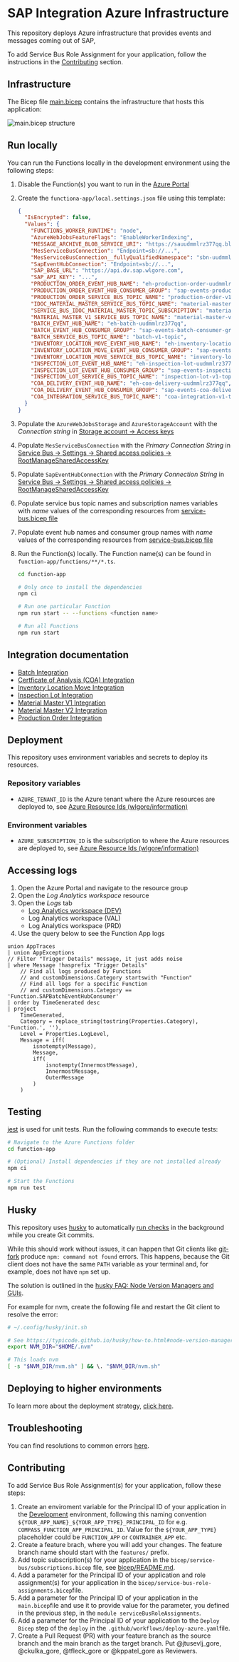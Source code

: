 # SAP Integration Azure Infrastructure

This repository deploys Azure infrastructure that provides events and messages coming out of SAP,

To add Service Bus Role Assignment for your application, follow the instructions in the [Contributing](##Contributing) section.

## Infrastructure

The Bicep file [main.bicep](./main.bicep) contains the infrastructure that hosts this application:

![main.bicep structure](./docs/SAP-MES.png)

## Run locally

You can run the Functions locally in the development environment using the following steps:

1. Disable the Function(s) you want to run in the [Azure Portal](https://portal.azure.com/#@wlgore.onmicrosoft.com/resource/subscriptions/e2fda199-cfde-4565-9bb3-08b676d05cc2/resourceGroups/rg-arb-8f9b03a7c50e787f9a6a332d6d10a85723251c54/providers/Microsoft.Web/sites/fa-uudmmlrz377qq/appServices)

2. Create the `functiona-app/local.settings.json` file using this template:

   ```json
   {
     "IsEncrypted": false,
     "Values": {
       "FUNCTIONS_WORKER_RUNTIME": "node",
       "AzureWebJobsFeatureFlags": "EnableWorkerIndexing",
       "MESSAGE_ARCHIVE_BLOB_SERVICE_URI": "https://sauudmmlrz377qq.blob.core.windows.net",
       "MesServiceBusConnection": "Endpoint=sb://...",
       "MesServiceBusConnection__fullyQualifiedNamespace": "sbn-uudmmlrz377qq.servicebus.windows.net",
       "SapEventHubConnection": "Endpoint=sb://...",
       "SAP_BASE_URL": "https://api.dv.sap.wlgore.com",
       "SAP_API_KEY": "...",
       "PRODUCTION_ORDER_EVENT_HUB_NAME": "eh-production-order-uudmmlrz377qq",
       "PRODUCTION_ORDER_EVENT_HUB_CONSUMER_GROUP": "sap-events-production-order-consumer-group",
       "PRODUCTION_ORDER_SERVICE_BUS_TOPIC_NAME": "production-order-v1-topic",
       "IDOC_MATERIAL_MASTER_SERVICE_BUS_TOPIC_NAME": "material-master-idoc-topic",
       "SERVICE_BUS_IDOC_MATERIAL_MASTER_TOPIC_SUBSCRIPTION": "material-master-idoc-topic-azure-function",
       "MATERIAL_MASTER_V1_SERVICE_BUS_TOPIC_NAME": "material-master-v1-topic",
       "BATCH_EVENT_HUB_NAME": "eh-batch-uudmmlrz377qq",
       "BATCH_EVENT_HUB_CONSUMER_GROUP": "sap-events-batch-consumer-group",
       "BATCH_SERVICE_BUS_TOPIC_NAME": "batch-v1-topic",
       "INVENTORY_LOCATION_MOVE_EVENT_HUB_NAME": "eh-inventory-location-move-uudmmlrz377qq",
       "INVENTORY_LOCATION_MOVE_EVENT_HUB_CONSUMER_GROUP": "sap-eventsinventory-location-move-consumer-group",
       "INVENTORY_LOCATION_MOVE_SERVICE_BUS_TOPIC_NAME": "inventory-location-move-v1-topic",
       "INSPECTION_LOT_EVENT_HUB_NAME": "eh-inspection-lot-uudmmlrz377qq",
       "INSPECTION_LOT_EVENT_HUB_CONSUMER_GROUP": "sap-events-inspection-lot-consumer-group",
       "INSPECTION_LOT_SERVICE_BUS_TOPIC_NAME": "inspection-lot-v1-topic",
       "COA_DELIVERY_EVENT_HUB_NAME": "eh-coa-delivery-uudmmlrz377qq",
       "COA_DELIVERY_EVENT_HUB_CONSUMER_GROUP": "sap-events-coa-delivery-consumer-group",
       "COA_INTEGRATION_SERVICE_BUS_TOPIC_NAME": "coa-integration-v1-topic"
     }
   }
   ```

3. Populate the `AzureWebJobsStorage` and `AzureStorageAccount` with the _Connection string_ in [Storage account &rarr; Access keys](https://portal.azure.com/#@wlgore.onmicrosoft.com/resource/subscriptions/e2fda199-cfde-4565-9bb3-08b676d05cc2/resourceGroups/rg-arb-8f9b03a7c50e787f9a6a332d6d10a85723251c54/providers/Microsoft.Storage/storageAccounts/sauudmmlrz377qq/keys)

4. Populate `MesServiceBusConnection` with the _Primary Connection String_ in [Service Bus &rarr; Settings &rarr; Shared access policies &rarr; RootManageSharedAccessKey](https://portal.azure.com/#@wlgore.onmicrosoft.com/resource/subscriptions/e2fda199-cfde-4565-9bb3-08b676d05cc2/resourceGroups/rg-arb-8f9b03a7c50e787f9a6a332d6d10a85723251c54/providers/Microsoft.ServiceBus/namespaces/sbn-uudmmlrz377qq/saskey)

5. Populate `SapEventHubConnection` with the _Primary Connection String_ in [Service Bus &rarr; Settings &rarr; Shared access policies &rarr; RootManageSharedAccessKey](https://portal.azure.com/#@wlgore.onmicrosoft.com/resource/subscriptions/e2fda199-cfde-4565-9bb3-08b676d05cc2/resourceGroups/rg-arb-8f9b03a7c50e787f9a6a332d6d10a85723251c54/providers/Microsoft.EventHub/namespaces/evhns-uudmmlrz377qq/saskey)

6. Populate service bus topic names and subscription names variables with _name_ values of the corresponding resources from [service-bus.bicep file](bicep/service-bus.bicep)

7. Populate event hub names and consumer group names with _name_ values of the corresponding resources from [service-bus.bicep file](bicep/event-hub.bicep)

8. Run the Function(s) locally. The Function name(s) can be found in `function-app/functions/**/*.ts`.

   ```sh
   cd function-app

   # Only once to install the dependencies
   npm ci

   # Run one particular Function
   npm run start -- --functions <function name>

   # Run all Functions
   npm run start
   ```

## Integration documentation

- [Batch Integration](docs/batch.md)
- [Certficate of Analysis (COA) Integration](docs/coa.md)
- [Inventory Location Move Integration](docs/inventory-location-move.md)
- [Inspection Lot Integration](docs/inspection-lot.md)
- [Material Master V1 Integration](docs/material-master.md)
- [Material Master V2 Integration](docs/material-master-v2.md)
- [Production Order Integration](docs/production-order.md)

## Deployment

This repository uses environment variables and secrets to deploy its resources.

### Repository variables

- `AZURE_TENANT_ID` is the Azure tenant where the Azure resources are deployed to, see [Azure Resource Ids (wlgore/information)](https://wlgore.github.io/information/docs/azure/resource-ids/)

### Environment variables

- `AZURE_SUBSCRIPTION_ID` is the subscription to where the Azure resources are deployed to, see [Azure Resource Ids (wlgore/information)](https://wlgore.github.io/information/docs/azure/resource-ids/gore-performance-solutions)

## Accessing logs

1. Open the Azure Portal and navigate to the resource group
2. Open the _Log Analytics workspace_ resource
3. Open the _Logs_ tab
   - [Log Analytics workspace (DEV)](https://portal.azure.com/#@wlgore.onmicrosoft.com/resource/subscriptions/e2fda199-cfde-4565-9bb3-08b676d05cc2/resourceGroups/rg-arb-8f9b03a7c50e787f9a6a332d6d10a85723251c54/providers/Microsoft.OperationalInsights/workspaces/log-uudmmlrz377qq/logs)
   - Log Analytics workspace (VAL)
   - Log Analytics workspace (PRD)
4. Use the query below to see the Function App logs

```kql title="Query Function App logs"
union AppTraces
| union AppExceptions
// Filter "Trigger Details" message, it just adds noise
| where Message !hasprefix "Trigger Details"
    // Find all logs produced by Functions
    // and customDimensions.Category startswith "Function"
    // Find all logs for a specific Function
    // and customDimensions.Category == 'Function.SAPBatchEventHubConsumer'
| order by TimeGenerated desc
| project
    TimeGenerated,
    Category = replace_string(tostring(Properties.Category), 'Function.', ''),
    Level = Properties.LogLevel,
    Message = iff(
        isnotempty(Message),
        Message,
        iff(
            isnotempty(InnermostMessage),
            InnermostMessage,
            OuterMessage
        )
    )
```

## Testing

[jest](https://www.npmjs.com/package/jest?activeTab=readme) is used for unit tests. Run the following commands to execute tests:

```bash
# Navigate to the Azure Functions folder
cd function-app

# (Optional) Install dependencies if they are not installed already
npm ci

# Start the Functions
npm run test
```

## Husky

This repository uses [husky](https://typicode.github.io/husky) to automatically [run checks](./function-app/.husky/pre-commit) in the background while you create Git commits.

While this should work without issues, it can happen that Git clients like [git-fork](https://git-fork.com/) produce `npm: command not found` errors. This happens, because the Git client does not have the same `PATH` variable as your terminal and, for example, does not have `npm` set up.

The solution is outlined in the [husky FAQ: Node Version Managers and GUIs](https://typicode.github.io/husky/how-to.html#node-version-managers-and-guis).

For example for nvm, create the following file and restart the Git client to resolve the error:

```sh
# ~/.config/husky/init.sh

# See https://typicode.github.io/husky/how-to.html#node-version-managers-and-guis
export NVM_DIR="$HOME/.nvm"

# This loads nvm
[ -s "$NVM_DIR/nvm.sh" ] && \. "$NVM_DIR/nvm.sh"
```

## Deploying to higher environments

To learn more about the deployment strategy, [click here](https://animated-system-j5k1lor.pages.github.io/docs/actions/environments/).

## Troubleshooting

You can find resolutions to common errors [here](./docs/troubleshooting.md).

## Contributing

To add Service Bus Role Assignment(s) for your application, follow these steps:

1. Create an enviroment variable for the Principal ID of your application in the [Development](https://github.com/goreperformancesolution/sap-integration-azure-infrastructure/settings/environments/3615339149/edit) environment, following this naming convention `${YOUR_APP_NAME}_${YOUR_APP_TYPE}_PRINCIPAL_ID` for e.g. `COMPASS_FUNCTION_APP_PRINCIPAL_ID`. Value for the `${YOUR_APP_TYPE}` placeholder could be `FUNCTION_APP` or `CONTRAINER_APP` etc.
2. Create a feature brach, where you will add your changes. The feature branch name should start with the `features/` prefix.
3. Add topic subscription(s) for your application in the `bicep/service-bus/subscriptions.bicep` file, see [bicep/README.md](bicep/README.md).
4. Add a parameter for the Principal ID of your application and role assignment(s) for your application in the `bicep/service-bus-role-assignments.bicep`file.
5. Add a parameter for the Principal ID of your application in the `main.bicep`file and use it to provide value for the parameter, you defined in the previous step, in the `module serviceBusRoleAssignments`.
6. Add a parameter for the Principal ID of your application to the `Deploy Bicep` step of the `deploy` in the `.github/workflows/deploy-azure.yaml`file.
7. Create a Pull Request (PR) with your feature branch as the source branch and the main branch as the target branch. Put @jtusevlj_gore, @ckulka_gore, @tfleck_gore or @kppatel_gore as Reviewers.
